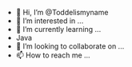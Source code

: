 - 👋 Hi, I’m @Toddelismyname
- 👀 I’m interested in ...
- 🌱 I’m currently learning ...
- Java
- 💞️ I’m looking to collaborate on ...
- 📫 How to reach me ...

<!---
Toddelismyname/Toddelismyname is a ✨ special ✨ repository because its `README.md` (this file) appears on your GitHub profile.
You can click the Preview link to take a look at your changes.
--->
